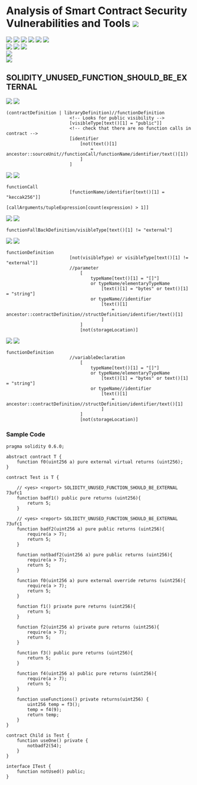 # Analysis of Smart Contract Security Vulnerabilities and Tools ![](https://img.shields.io/badge/-Live-brightgreen)
![](https://img.shields.io/badge/Batch-UG21CYS-lightgreen) ![](https://img.shields.io/badge/Batch-PG21CYS-green) ![](https://img.shields.io/badge/Batch-UG22CYS-lightgreen) ![](https://img.shields.io/badge/Batch-PG21CYS-green) ![](https://img.shields.io/badge/Batch-PhD-darkgreen) ![](https://img.shields.io/badge/-B_RIG-darkgreen)<br/>   ![](https://img.shields.io/badge/BlockchainCourse-21CY712-green)  ![](https://img.shields.io/badge/-M.Tech_Dissertation-blue) ![](https://img.shields.io/badge/Focus-Smart_Contract_Security-yellow) <br/>
![](https://img.shields.io/badge/Blockchain-Ethereum-blue)   <br/> 
![](https://img.shields.io/badge/Language-Solidity-blue)

## SOLIDITY_UNUSED_FUNCTION_SHOULD_BE_EXTERNAL

![](https://img.shields.io/badge/Pattern_ID-73ufc1-gold) ![](https://img.shields.io/badge/Severity-1-brown) 

```
(contractDefinition | libraryDefinition)//functionDefinition
                        <!-- Looks for public visibility -->
                        [visibleType[text()[1] = "public"]]
                        <!-- check that there are no function calls in contract -->
                        [identifier
                            [not(text()[1]
                                = ancestor::sourceUnit//functionCall/functionName/identifier/text()[1])
                            ]
                        ]
```

![](https://img.shields.io/badge/Pattern_ID-901eae-gold) ![](https://img.shields.io/badge/Severity-1-brown) 

```
functionCall
                        [functionName/identifier[text()[1] = "keccak256"]]
                        [callArguments/tupleExpression[count(expression) > 1]]
```

![](https://img.shields.io/badge/Pattern_ID-91h3sa-gold) ![](https://img.shields.io/badge/Severity-1-brown) 

```
functionFallBackDefinition/visibleType[text()[1] != "external"]
```

![](https://img.shields.io/badge/Pattern_ID-341gim-gold) ![](https://img.shields.io/badge/Severity-1-brown) 

```
functionDefinition
                        [not(visibleType) or visibleType[text()[1] != "external"]]
                        //parameter
                            [
                                typeName[text()[1] = "[]"]
                                or typeName/elementaryTypeName
                                    [text()[1] = "bytes" or text()[1] = "string"]
                                or typeName//identifier
                                    [text()[1]
                                        = ancestor::contractDefinition//structDefinition/identifier/text()[1]
                                    ]
                            ]
                            [not(storageLocation)]
```

![](https://img.shields.io/badge/Pattern_ID-441gim-gold) ![](https://img.shields.io/badge/Severity-1-brown) 

```
functionDefinition
                        //variableDeclaration
                            [
                                typeName[text()[1] = "[]"]
                                or typeName/elementaryTypeName
                                    [text()[1] = "bytes" or text()[1] = "string"]
                                or typeName//identifier
                                    [text()[1]
                                        = ancestor::contractDefinition//structDefinition/identifier/text()[1]
                                    ]
                            ]
                            [not(storageLocation)]
```

### Sample Code

```
pragma solidity 0.6.0;

abstract contract T {
    function f0(uint256 a) pure external virtual returns (uint256);
}

contract Test is T {

    // <yes> <report> SOLIDITY_UNUSED_FUNCTION_SHOULD_BE_EXTERNAL 73ufc1
    function badf1() public pure returns (uint256){
        return 5;
    }

    // <yes> <report> SOLIDITY_UNUSED_FUNCTION_SHOULD_BE_EXTERNAL 73ufc1
    function badf2(uint256 a) pure public returns (uint256){
        require(a > 7);
        return 5;
    }

    function notbadf2(uint256 a) pure public returns (uint256){
        require(a > 7);
        return 5;
    }

    function f0(uint256 a) pure external override returns (uint256){
        require(a > 7);
        return 5;
    }

    function f1() private pure returns (uint256){
        return 5;
    }

    function f2(uint256 a) private pure returns (uint256){
        require(a > 7);
        return 5;
    }

    function f3() public pure returns (uint256){
        return 5;
    }

    function f4(uint256 a) public pure returns (uint256){
        require(a > 7);
        return 5;
    }

    function useFunctions() private returns(uint256) {
        uint256 temp = f3();
        temp = f4(9);
        return temp;
    }
}

contract Child is Test {
    function useOne() private {
        notbadf2(54);
    }
}

interface ITest {
    function notUsed() public;
}
```
